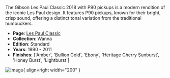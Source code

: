 The Gibson Les Paul Classic 2018 with P90 pickups is a modern rendition of the iconic Les Paul design. It features P90 pickups, known for their bright, crisp sound, offering a distinct tonal variation from the traditional humbuckers.
* **Page**: [Les Paul Classic](https://reverb.com/ca/p/gibson-les-paul-classic-electric-guitar)
* **Collection**: Wanna
* **Edition**: Standard
* **Years**: 1990 - 2011
* **Finishes**: ['Amber', 'Bullion Gold', 'Ebony', 'Heritage Cherry Sunburst', 'Honey Burst', 'Lightburst']

![image](https://rvb-img.reverb.com/image/upload/s--RTvu8k1C--/t_card-square/v1569617910/bwomejvvavofqevhcb7b.jpg){ align=right width="200" }